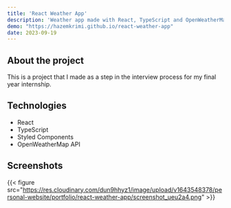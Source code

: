 ```yaml
---
title: 'React Weather App'
description: 'Weather app made with React, TypeScript and OpenWeatherMap API'
demo: "https://hazemkrimi.github.io/react-weather-app"
date: 2023-09-19
---
```


## About the project

This is a project that I made as a step in the interview process for my final year internship.

## Technologies

- React
- TypeScript
- Styled Components
- OpenWeatherMap API

## Screenshots

{{< figure src="https://res.cloudinary.com/dun9hhyz1/image/upload/v1643548378/personal-website/portfolio/react-weather-app/screenshot_ueu2a4.png" >}}